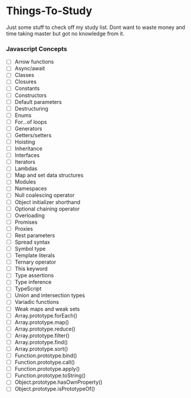 # Things-To-Study
Just some stuff to check off my study list. Dont want to waste money and time taking master but got no knowledge from it.

### Javascript Concepts

- [ ] Arrow functions
- [ ] Async/await
- [ ] Classes
- [ ] Closures
- [ ] Constants
- [ ] Constructors
- [ ] Default parameters
- [ ] Destructuring
- [ ] Enums
- [ ] For...of loops
- [ ] Generators
- [ ] Getters/setters
- [ ] Hoisting
- [ ] Inheritance
- [ ] Interfaces
- [ ] Iterators
- [ ] Lambdas
- [ ] Map and set data structures
- [ ] Modules
- [ ] Namespaces
- [ ] Null coalescing operator
- [ ] Object initializer shorthand
- [ ] Optional chaining operator
- [ ] Overloading
- [ ] Promises
- [ ] Proxies
- [ ] Rest parameters
- [ ] Spread syntax
- [ ] Symbol type
- [ ] Template literals
- [ ] Ternary operator
- [ ] This keyword
- [ ] Type assertions
- [ ] Type inference
- [ ] TypeScript
- [ ] Union and intersection types
- [ ] Variadic functions
- [ ] Weak maps and weak sets
- [ ] Array.prototype.forEach()
- [ ] Array.prototype.map()
- [ ] Array.prototype.reduce()
- [ ] Array.prototype.filter()
- [ ] Array.prototype.find()
- [ ] Array.prototype.sort()
- [ ] Function.prototype.bind()
- [ ] Function.prototype.call()
- [ ] Function.prototype.apply()
- [ ] Function.prototype.toString()
- [ ] Object.prototype.hasOwnProperty()
- [ ] Object.prototype.isPrototypeOf()
